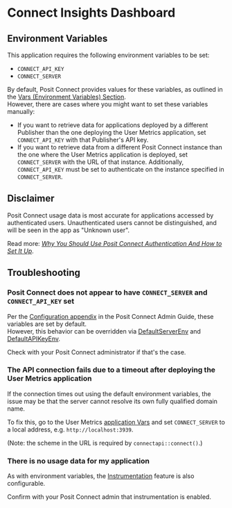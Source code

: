 # Connect Insights Dashboard

## Environment Variables

This application requires the following environment variables to be set:

- `CONNECT_API_KEY`
- `CONNECT_SERVER`

By default, Posit Connect provides values for these variables, as outlined in the [Vars (Environment Variables) Section][User Guide Vars].  
However, there are cases where you might want to set these variables manually:

- If you want to retrieve data for applications deployed by a different Publisher than the one
   deploying the User Metrics application, set `CONNECT_API_KEY` with that Publisher's API key.
- If you want to retrieve data from a different Posit Connect instance than the one where the User
   Metrics application is deployed, set `CONNECT_SERVER` with the URL of that instance.
   Additionally, `CONNECT_API_KEY` must be set to authenticate on the instance specified in `CONNECT_SERVER`.

## Disclaimer

Posit Connect usage data is most accurate for applications accessed by authenticated users.
Unauthenticated users cannot be distinguished, and will be seen in the app as "Unknown user".

Read more: [_Why You Should Use Posit Connect Authentication And How to Set It Up_][rsconnect-auth].

## Troubleshooting

### Posit Connect does not appear to have `CONNECT_SERVER` and `CONNECT_API_KEY` set

Per the [Configuration appendix] in the Posit Connect Admin Guide, these variables are set by default.  
However, this behavior can be overridden via [DefaultServerEnv] and [DefaultAPIKeyEnv].

Check with your Posit Connect administrator if that's the case.

### The API connection fails due to a timeout after deploying the User Metrics application

If the connection times out using the default environment variables, the issue may be that the server cannot resolve its own fully qualified domain name.

To fix this, go to the User Metrics [application Vars][User Guide Vars] and set `CONNECT_SERVER` to a local address, e.g. `http://localhost:3939`.

(Note: the scheme in the URL is required by `connectapi::connect()`.)

### There is no usage data for my application

As with environment variables, the [Instrumentation] feature is also configurable.

Confirm with your Posit Connect admin that instrumentation is enabled.

<!-- Links -->
[User Guide Vars]: https://docs.posit.com/connect/user/content-settings/#content-vars  
[rsconnect-auth]: https://appsilon.com/why-use-rstudio-connect-authentication/  
[Configuration appendix]: https://docs.posit.co/connect/admin/appendix/configuration/  
[DefaultServerEnv]: https://docs.posit.co/connect/admin/appendix/configuration/#Applications.DefaultServerEnv  
[DefaultAPIKeyEnv]: https://docs.posit.co/connect/admin/appendix/configuration/#Applications.DefaultAPIKeyEnv  
[Instrumentation]: https://docs.posit.co/connect/admin/appendix/configuration/#Metrics.Instrumentation
